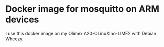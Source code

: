 # Docker image for mosquitto on ARM devices #

I use this docker image on my Olimex A20-OLinuXIno-LIME2 with Debian Wheezy.

